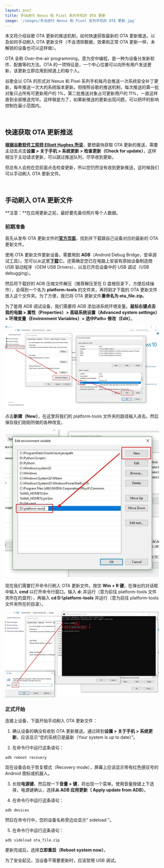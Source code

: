 ```yaml
---
layout: post
title: 手动进行 Nexus 和 Pixel 系列手机的 OTA 更新
image: '/images/手动进行 Nexus 和 Pixel 系列手机的 OTA 更新.jpg'
---
```


本文将介绍谷歌 OTA 更新的推送机制，如何快速获取最新的 OTA 更新推送，以及如何手动刷入 OTA 更新文件（不会清除数据，效果和正常 OTA 更新一样，未解锁的设备也可以这样做）。

OTA 全称 Over-the-air programming，意为空中编程，是一种为设备分发新软件、配置等的方法。OTA 的一项特征是，一个中心位置可以向所有用户发送更新，该更新立即应用到频道上的每个人。

谷歌会以 OTA 的形式对 Nexus 和 Pixel 系列手机每月会推送一次系统安全补丁更新，每年推送一次大的系统版本更新。但按照谷歌的推送机制，每次推送的第一批对象只占所有可更新用户的 1%，第二批推送对象占可更新用户的 11%，一直这样直到全部推送完毕。这样做是为了，如果新推送的更新出现问题，可以把坏的影响控制在最小范围内。

<br/>

## 快速获取 OTA 更新推送

[**根据谷歌软件工程师 Elliott Hughes 所说**](https://9to5google.com/2017/09/22/google-android-ota-check-for-update/)，要想最快获取 OTA 更新的推送，需要主动去点击**设置 > 关于手机 > 系统更新 > 检查更新（Check for update）**，这样相当于主动请求更新，可以跳过推送队列，尽早收到更新。 

但总有人会抢在您前面点击检查更新，所以您仍然没有收到更新推送，这时候我们可以手动刷入 OTA 更新文件。

<br/>

## 手动刷入 OTA 更新文件

**注意：**在应用更新之前，最好要先备份照片等个人数据。

### 前期准备

首先从发布 OTA 更新文件的[**官方页面**](https://developers.google.com/android/ota)，找到并下载跟自己设备对应的最新的 OTA 更新文件。

使用 OTA 更新文件更新设备，需要用到 **ADB**（Android Debug Bridge，安卓调试工具）。您可以从这里[**下载**](https://developer.android.com/studio/releases/platform-tools.html)它。还需确定您已在电脑上安装有原始设备制造商 USB 驱动程序（OEM USB Drivers），以及已开启设备中的 USB 调试（USB debugging）。

然后将下载好的 ADB 压缩文件解压（推荐解压至在 D 盘根目录下，方便后续操作），会得到一个名为 **platform-tools** 的文件夹，再将刚才下载的 OTA 更新文件放入这个文件夹。为了方便，我已将 OTA 更新文件**重命名为 ota_file.zip**。

为了能用 ADB 调试设备，我们需要将 ADB 添加进系统环境变量。**鼠标右键点击我的电脑 > 属性（Properties）> 高级系统设置（Advanced system settings）> 环境变量（Environment Variables）> 选中Path> 修改（Edit）**。

![img](/images/manually-update-nexus-and-pixel-series-phone-by-ota/1.jpeg)

点击**新建（New）**，在这里将我们的 platform-tools 文件夹的路径输入进去。然后保存我们刚刚所做的各种改变。

![img](/images/manually-update-nexus-and-pixel-series-phone-by-ota/2.jpeg)

现在我们需要打开命令行刷入 OTA 更新文件。按住 **Win + R 键**，在弹出的对话框中输入 **cmd** 以打开命令行窗口。输入 **d:** 并运行（意为前往 platform-tools 文件夹所在的盘符），再输入 **cd D:\platform-tools** 并运行（意为前往 platform-tools 文件夹所在的目录）。

![img](/images/manually-update-nexus-and-pixel-series-phone-by-ota/3.jpeg)

### 正式开始

连接上设备，下面开始手动刷入 OTA 更新文件：

1. 确认设备的确没有收到 OTA 更新推送，通过转到**设置 > 关于手机 > 系统更新**，应该显示“您的系统已是最新（Your system is up to date）”。

2. 在命令行中运行这条语句：
```
adb reboot recovery
```
现在设备会处于恢复模式（Recovery mode），屏幕上应该显示带有红色感叹号的 Android 图标或机器人。

3. 长按**电源键**，然后按一下**音量 + 键**，将出现一个菜单。使用音量按键上下选择，电源键确认，选择**从 ADB 应用更新（ Apply update from ADB）**。

4. 在命令行中运行这条语句：
```
adb devices
```
然后在命令行中，您的设备名称旁边会显示“ sideload ”。

5. 在命令行中运行这条语句：
```
adb sideload ota_file.zip
```
更新完成后，选择**立即重启（Reboot system now）**。

为了安全起见，当设备不需要更新时，应该禁用 USB 调试。

